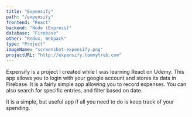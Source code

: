 ```yaml
---
title: "Expensify"
path: "/expensify"
frontend: "React"
backend: "Node (Express)"
database: "Firebase"
other: "Redux, Webpack"
type: "Project"
imageName: "screenshot-expensify.png"
projectURL: "http://expensify.tommytreb.com"
---
```


Expensify is a project I created while I was learning React on Udemy. This app allows you to login with your google account and stores its data in Firebase. It is a fairly simple app allowing you to record expenses. You can also search for specific entries, and filter based on date.

It is a simple, but useful app if all you need to do is keep track of your spending.
